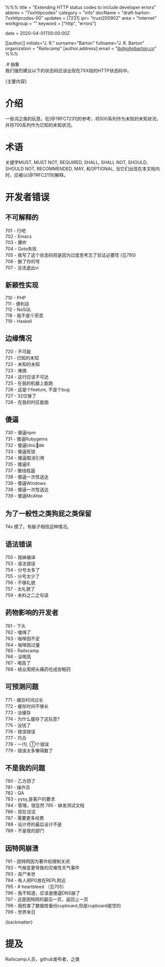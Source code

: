 %%% title = "Extending HTTP status codes to include developer errors" abbrev = "7xxhttpcodes" category = "info" docName = "draft-barton-7xxhttpcodes-00" updates = [7231] ipr= "trust200902" area = "Internet" workgroup = "" keyword = ["http", "errors"]  

date = 2020-04-01T00:00:00Z  

[[author]] initials="J. R." surname="Barton" fullname="J. R. Barton" organization = "Railscamp" [author.address] email = "jb@johnbarton.co" %%%  

.# 抽象  
我们强烈建议以下的状态码应该出现在7XX段的HTTP状态码中。  

{主要内容}  

# 介绍
一些词之类的玩意。在[@?RFC7231]的参考，将500系列作为未知的未知状况，并将700系列作为已知的未知状况。  

# 术语  
关键字MUST, MUST NOT, REQUIRED, SHALL, SHALL NOT, SHOULD, SHOULD NOT, RECOMMENDED, MAY, 和OPTIONAL, 当它们出现在本文档内时，应被以[@?RFC2119]解释。  

# 开发者错误
## 不可解释的
701 - 行吧  
702 - Emacs  
703 - 爆炸  
704 - Goto失败  
705 - 我写了这个状态码但是因为过度思考忘了验证必要性 (见795)  
706 - 删了你的号  
707 - 没法退出vi  

##  新颖性实现
710 - PHP  
711 - 便利店  
712 - NoSQL  
718 - 我不是个茶壶  
719 - Haskell  

##  边缘情况
720 - 不可能  
721 - 已知的未知  
722 - 未知的未知  
723 - 难搞  
724 - 这行应该不可达  
725 - 在我的机器上能跑  
726 - 这是个feature, 不是个bug  
727 - 32位够了  
728 - 在我的时区能跑  

##  傻逼
730 - 傻逼npm  
731 - 傻逼Rubygems  
732 - 傻逼Unic💩de  
733 - 傻逼死锁  
734 - 傻逼取消引用  
735 - 傻逼IE  
737 - 傻线程逼  
738 - 傻逼一次性送达  
739 - 傻逼Windows  
738 - 傻逼一次性送达  
739 - 傻逼McAfee  

##  为了一般性之类狗屁之类保留
74x 摸了。有脑子相信这种情况。  

##  语法错误
750 - 我妹编译  
753 - 语法错误  
754 - 分号太多了  
755 - 分号太少了    
756 - 不够礼貌  
757 - 太礼貌了  
759 - 未料之二之句读  

##  药物影响的开发者
761 - 下头    
762 - 嗑嗨了  
763 - 咖啡因不足  
764 - 咖啡因过量  
765 - Railscamp  
766 - 没喝高  
767 - 喝高了  
768 - 结业周把头痛药吃成安眠药  

##  可预测问题
771 - 缓存时间过长  
772 - 缓存时间不够长  
773 - 没缓存  
774 - 为什么缓存了这玩意?  
775 - 没钱了  
776 - 错误错误  
777 - 巧合  
778 - 一(1), ①个错误  
779 - 错误太多懒得数了  

##  不是我的问题
780 - 乙方鸽了  
781 - 操作员  
782 - QA  
783 - yysy,是客户的要求  
784 - 管理，很显然
785 - 妹发测试文档  
786 - 现在试试  
787 - 需要更多经费  
788 - 设计师的最后设计不是  
789 - 不是我的部门  

##  因特网崩溃
791 - 因特网因为著作权限制关闭  
792 - 气候变更导致的灾难性天气事件  
793 - 丧尸末世  
794 - 有人把PG放在REPL附近  
795 - # heartbleed （见705）  
796 - 我不知道，应该是傻逼DNS崩了  
797 - 这是因特网的最后一页，返回上一页  
798 - 我检查了数据库备份cupboard,但是cupboard是空的  
799 - 世界末日  

{backmatter}  

# 提及  
Railscamp人员，github发布者，之类  
